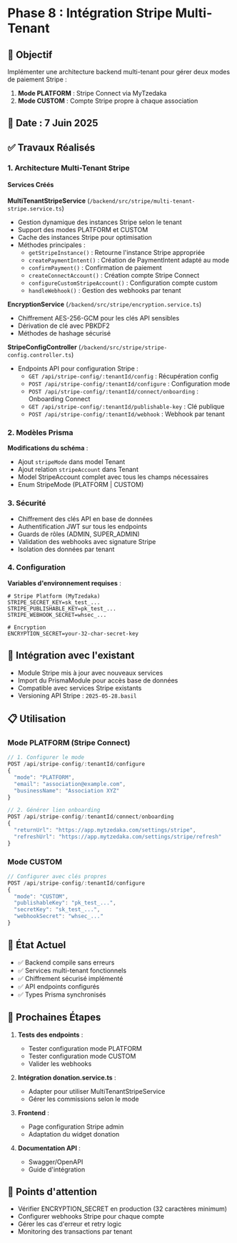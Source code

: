 # Phase 8 : Intégration Stripe Multi-Tenant

## 🎯 Objectif
Implémenter une architecture backend multi-tenant pour gérer deux modes de paiement Stripe :
1. **Mode PLATFORM** : Stripe Connect via MyTzedaka
2. **Mode CUSTOM** : Compte Stripe propre à chaque association

## 📅 Date : 7 Juin 2025

## ✅ Travaux Réalisés

### 1. Architecture Multi-Tenant Stripe

#### Services Créés

**MultiTenantStripeService** (`/backend/src/stripe/multi-tenant-stripe.service.ts`)
- Gestion dynamique des instances Stripe selon le tenant
- Support des modes PLATFORM et CUSTOM
- Cache des instances Stripe pour optimisation
- Méthodes principales :
  - `getStripeInstance()` : Retourne l'instance Stripe appropriée
  - `createPaymentIntent()` : Création de PaymentIntent adapté au mode
  - `confirmPayment()` : Confirmation de paiement
  - `createConnectAccount()` : Création compte Stripe Connect
  - `configureCustomStripeAccount()` : Configuration compte custom
  - `handleWebhook()` : Gestion des webhooks par tenant

**EncryptionService** (`/backend/src/stripe/encryption.service.ts`)
- Chiffrement AES-256-GCM pour les clés API sensibles
- Dérivation de clé avec PBKDF2
- Méthodes de hashage sécurisé

**StripeConfigController** (`/backend/src/stripe/stripe-config.controller.ts`)
- Endpoints API pour configuration Stripe :
  - `GET /api/stripe-config/:tenantId/config` : Récupération config
  - `POST /api/stripe-config/:tenantId/configure` : Configuration mode
  - `POST /api/stripe-config/:tenantId/connect/onboarding` : Onboarding Connect
  - `GET /api/stripe-config/:tenantId/publishable-key` : Clé publique
  - `POST /api/stripe-config/:tenantId/webhook` : Webhook par tenant

### 2. Modèles Prisma

**Modifications du schéma** :
- Ajout `stripeMode` dans model Tenant
- Ajout relation `stripeAccount` dans Tenant
- Model StripeAccount complet avec tous les champs nécessaires
- Enum StripeMode (PLATFORM | CUSTOM)

### 3. Sécurité

- Chiffrement des clés API en base de données
- Authentification JWT sur tous les endpoints
- Guards de rôles (ADMIN, SUPER_ADMIN)
- Validation des webhooks avec signature Stripe
- Isolation des données par tenant

### 4. Configuration

**Variables d'environnement requises** :
```env
# Stripe Platform (MyTzedaka)
STRIPE_SECRET_KEY=sk_test_...
STRIPE_PUBLISHABLE_KEY=pk_test_...
STRIPE_WEBHOOK_SECRET=whsec_...

# Encryption
ENCRYPTION_SECRET=your-32-char-secret-key
```

## 🔧 Intégration avec l'existant

- Module Stripe mis à jour avec nouveaux services
- Import du PrismaModule pour accès base de données
- Compatible avec services Stripe existants
- Versioning API Stripe : `2025-05-28.basil`

## 📋 Utilisation

### Mode PLATFORM (Stripe Connect)
```typescript
// 1. Configurer le mode
POST /api/stripe-config/:tenantId/configure
{
  "mode": "PLATFORM",
  "email": "association@example.com",
  "businessName": "Association XYZ"
}

// 2. Générer lien onboarding
POST /api/stripe-config/:tenantId/connect/onboarding
{
  "returnUrl": "https://app.mytzedaka.com/settings/stripe",
  "refreshUrl": "https://app.mytzedaka.com/settings/stripe/refresh"
}
```

### Mode CUSTOM
```typescript
// Configurer avec clés propres
POST /api/stripe-config/:tenantId/configure
{
  "mode": "CUSTOM",
  "publishableKey": "pk_test_...",
  "secretKey": "sk_test_...",
  "webhookSecret": "whsec_..."
}
```

## 🚀 État Actuel

- ✅ Backend compile sans erreurs
- ✅ Services multi-tenant fonctionnels
- ✅ Chiffrement sécurisé implémenté
- ✅ API endpoints configurés
- ✅ Types Prisma synchronisés

## 📌 Prochaines Étapes

1. **Tests des endpoints** :
   - Tester configuration mode PLATFORM
   - Tester configuration mode CUSTOM
   - Valider les webhooks

2. **Intégration donation.service.ts** :
   - Adapter pour utiliser MultiTenantStripeService
   - Gérer les commissions selon le mode

3. **Frontend** :
   - Page configuration Stripe admin
   - Adaptation du widget donation

4. **Documentation API** :
   - Swagger/OpenAPI
   - Guide d'intégration

## 🐛 Points d'attention

- Vérifier ENCRYPTION_SECRET en production (32 caractères minimum)
- Configurer webhooks Stripe pour chaque compte
- Gérer les cas d'erreur et retry logic
- Monitoring des transactions par tenant
